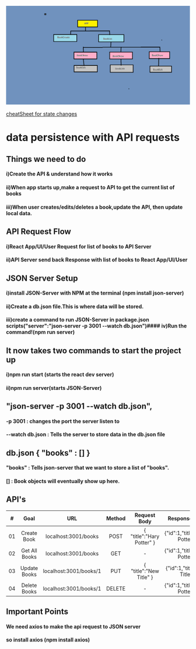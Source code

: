 ![Structure of App](./public/structure.png)

[cheatSheet for state changes](https://state-updates.vercel.app/)

# data persistence with API requests
## Things we need to do
#### i)Create the API & understand how it works
#### ii)When app starts up,make a request to API to get the current list of books
#### iii)When user creates/edits/deletes a book,update the API, then update local data.


## API Request Flow
#### i)React App/UI/User Request for list of books to API Server
#### ii)API Server send back Response with list of books to  React App/UI/User


## JSON Server Setup
#### i)install JSON-Server with NPM at the terminal (npm install json-server)
#### ii)Create a db.json file.This is where data will be stored.
#### iii)create a command to run JSON-Server in package.json scripts("server":"json-server -p 3001 --watch db.json")#### iv)Run the command!(npm run server)


## It now takes two commands to start the project up
#### i)npm run start (starts the react dev server) 
#### ii)npm run server(starts JSON-Server)

## "json-server -p 3001 --watch db.json",
####  -p 3001 : changes the port the server listen to
#### --watch db.json : Tells the server to store data in the db.json file

## db.json  { "books" : [] } 
#### "books" : Tells json-server that we want to store a list of "books".
#### [] : Book objects will eventually show up here.

## API's

|  #  |  Goal   | URL | Method | Request Body | Response Body |
| :-: | :------------------: | :--------------------: |:-------:| :------------------------:| :--------------------------: |
| 01  |     Create Book      | localhost:3001/books   | POST    | { "title":"Hary Potter" } |{"id":1,"title":Harry Potter"}|
| 02  |     Get All Books    | localhost:3001/books   | GET     |            -              |{"id":1,"title":Harry Potter"}|
| 03  |     Update Books     | localhost:3001/books/1 | PUT     | { "title":"New Title" }   |{"id":1,"title":New Title"}   |
| 04  |     Delete Books     | localhost:3001/books/1 | DELETE  |            -              |{"id":1,"title":Harry Potter"}|

## Important Points
#### We need axios to make the api request to JSON server
#### so install axios (npm install axios)
